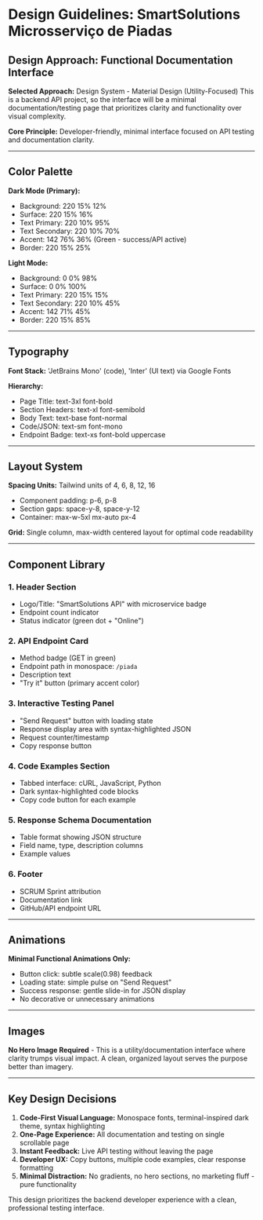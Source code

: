 # Design Guidelines: SmartSolutions Microsserviço de Piadas

## Design Approach: Functional Documentation Interface

**Selected Approach:** Design System - Material Design (Utility-Focused)
This is a backend API project, so the interface will be a minimal documentation/testing page that prioritizes clarity and functionality over visual complexity.

**Core Principle:** Developer-friendly, minimal interface focused on API testing and documentation clarity.

---

## Color Palette

**Dark Mode (Primary):**
- Background: 220 15% 12%
- Surface: 220 15% 16%
- Text Primary: 220 10% 95%
- Text Secondary: 220 10% 70%
- Accent: 142 76% 36% (Green - success/API active)
- Border: 220 15% 25%

**Light Mode:**
- Background: 0 0% 98%
- Surface: 0 0% 100%
- Text Primary: 220 15% 15%
- Text Secondary: 220 10% 45%
- Accent: 142 71% 45%
- Border: 220 15% 85%

---

## Typography

**Font Stack:** 'JetBrains Mono' (code), 'Inter' (UI text) via Google Fonts

**Hierarchy:**
- Page Title: text-3xl font-bold
- Section Headers: text-xl font-semibold
- Body Text: text-base font-normal
- Code/JSON: text-sm font-mono
- Endpoint Badge: text-xs font-bold uppercase

---

## Layout System

**Spacing Units:** Tailwind units of 4, 6, 8, 12, 16
- Component padding: p-6, p-8
- Section gaps: space-y-8, space-y-12
- Container: max-w-5xl mx-auto px-4

**Grid:** Single column, max-width centered layout for optimal code readability

---

## Component Library

### 1. Header Section
- Logo/Title: "SmartSolutions API" with microservice badge
- Endpoint count indicator
- Status indicator (green dot + "Online")

### 2. API Endpoint Card
- Method badge (GET in green)
- Endpoint path in monospace: `/piada`
- Description text
- "Try it" button (primary accent color)

### 3. Interactive Testing Panel
- "Send Request" button with loading state
- Response display area with syntax-highlighted JSON
- Request counter/timestamp
- Copy response button

### 4. Code Examples Section
- Tabbed interface: cURL, JavaScript, Python
- Dark syntax-highlighted code blocks
- Copy code button for each example

### 5. Response Schema Documentation
- Table format showing JSON structure
- Field name, type, description columns
- Example values

### 6. Footer
- SCRUM Sprint attribution
- Documentation link
- GitHub/API endpoint URL

---

## Animations

**Minimal Functional Animations Only:**
- Button click: subtle scale(0.98) feedback
- Loading state: simple pulse on "Send Request"
- Success response: gentle slide-in for JSON display
- No decorative or unnecessary animations

---

## Images

**No Hero Image Required** - This is a utility/documentation interface where clarity trumps visual impact. A clean, organized layout serves the purpose better than imagery.

---

## Key Design Decisions

1. **Code-First Visual Language:** Monospace fonts, terminal-inspired dark theme, syntax highlighting
2. **One-Page Experience:** All documentation and testing on single scrollable page
3. **Instant Feedback:** Live API testing without leaving the page
4. **Developer UX:** Copy buttons, multiple code examples, clear response formatting
5. **Minimal Distraction:** No gradients, no hero sections, no marketing fluff - pure functionality

This design prioritizes the backend developer experience with a clean, professional testing interface.